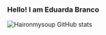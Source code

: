 ### Hello! I am Eduarda Branco

![Haironmysoup GitHub stats](https://github-readme-stats.vercel.app/api?username=haironmysoup&show_icons=true&theme=transparent)
